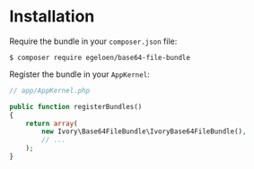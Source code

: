 # Installation

Require the bundle in your `composer.json` file:

```
$ composer require egeloen/base64-file-bundle
```

Register the bundle in your `AppKernel`:

``` php
// app/AppKernel.php

public function registerBundles()
{
    return array(
        new Ivory\Base64FileBundle\IvoryBase64FileBundle(),
        // ...
    );
}
```
